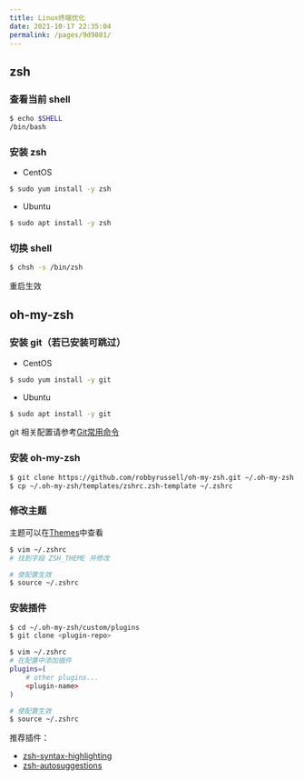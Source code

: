 ```yaml
---
title: Linux终端优化
date: 2021-10-17 22:35:04
permalink: /pages/9d9801/
---
```



## zsh
### 查看当前 shell
```sh
$ echo $SHELL
/bin/bash
```

### 安装 zsh
- CentOS
```sh
$ sudo yum install -y zsh
```

- Ubuntu
```sh
$ sudo apt install -y zsh
```

### 切换 shell
```sh
$ chsh -s /bin/zsh
```
重启生效

## oh-my-zsh
### 安装 git（若已安装可跳过）
- CentOS
```sh
$ sudo yum install -y git
```

- Ubuntu
```sh
$ sudo apt install -y git
```

git 相关配置请参考[Git常用命令](/pages/49b5fe/)

### 安装 oh-my-zsh
```sh
$ git clone https://github.com/robbyrussell/oh-my-zsh.git ~/.oh-my-zsh
$ cp ~/.oh-my-zsh/templates/zshrc.zsh-template ~/.zshrc
```

### 修改主题
主题可以在[Themes](https://github.com/ohmyzsh/ohmyzsh/wiki/Themes)中查看

```sh
$ vim ~/.zshrc
# 找到字段 ZSH_THEME 并修改

# 使配置生效
$ source ~/.zshrc
```

### 安装插件
```sh
$ cd ~/.oh-my-zsh/custom/plugins
$ git clone <plugin-repo>

$ vim ~/.zshrc
# 在配置中添加插件
plugins=( 
    # other plugins...
    <plugin-name>
)

# 使配置生效
$ source ~/.zshrc
```

推荐插件：
- [zsh-syntax-highlighting](https://github.com/zsh-users/zsh-syntax-highlighting/blob/master/INSTALL.md)
- [zsh-autosuggestions](https://github.com/zsh-users/zsh-autosuggestions/blob/master/INSTALL.md)

